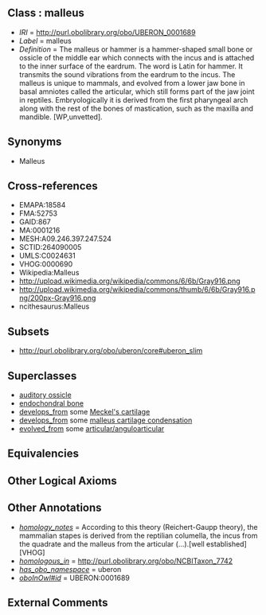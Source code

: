 
## Class : malleus

 * *IRI* = http://purl.obolibrary.org/obo/UBERON_0001689
 * *Label* = malleus
 * *Definition* = The malleus or hammer is a hammer-shaped small bone or ossicle of the middle ear which connects with the incus and is attached to the inner surface of the eardrum. The word is Latin for hammer. It transmits the sound vibrations from the eardrum to the incus. The malleus is unique to mammals, and evolved from a lower jaw bone in basal amniotes called the articular, which still forms part of the jaw joint in reptiles. Embryologically it is derived from the first pharyngeal arch along with the rest of the bones of mastication, such as the maxilla and mandible. [WP,unvetted].

## Synonyms

 * Malleus

## Cross-references

 * EMAPA:18584
 * FMA:52753
 * GAID:867
 * MA:0001216
 * MESH:A09.246.397.247.524
 * SCTID:264090005
 * UMLS:C0024631
 * VHOG:0000690
 * Wikipedia:Malleus
 * http://upload.wikimedia.org/wikipedia/commons/6/6b/Gray916.png
 * http://upload.wikimedia.org/wikipedia/commons/thumb/6/6b/Gray916.png/200px-Gray916.png
 * ncithesaurus:Malleus

## Subsets

 * http://purl.obolibrary.org/obo/uberon/core#uberon_slim

## Superclasses

 * [auditory ossicle](../../UBERON/86/UBERON_0001686.md)
 * [endochondral bone](../../UBERON/13/UBERON_0002513.md)
 * [develops_from](../../RO/02/RO_0002202.md) some [Meckel's cartilage](../../UBERON/07/UBERON_0003107.md)
 * [develops_from](../../RO/02/RO_0002202.md) some [malleus cartilage condensation](../../UBERON/54/UBERON_0010054.md)
 * [evolved_from](../../core#evolved/om/core#evolved_from.md) some [articular/anguloarticular](../../UBERON/44/UBERON_0004744.md)

## Equivalencies


## Other Logical Axioms


## Other Annotations

 * *[homology_notes](../../UBPROP/03/UBPROP_0000003.md)* = According to this theory (Reichert-Gaupp theory), the mammalian stapes is derived from the reptilian columella, the incus from the quadrate and the malleus from the articular (...).[well established][VHOG]
 * *[homologous_in](../../core#homologous/in/core#homologous_in.md)* = http://purl.obolibrary.org/obo/NCBITaxon_7742
 * *[has_obo_namespace](../../ce/oboInOwl#hasOBONamespace.md)* = uberon
 * *[oboInOwl#id](../../id/oboInOwl#id.md)* = UBERON:0001689

## External Comments

